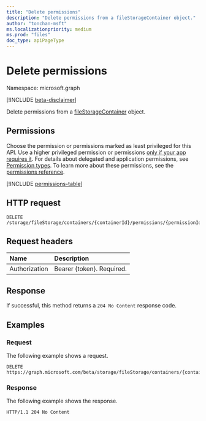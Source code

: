 ```yaml
---
title: "Delete permissions"
description: "Delete permissions from a fileStorageContainer object."
author: "tonchan-msft"
ms.localizationpriority: medium
ms.prod: "files"
doc_type: apiPageType
---
```


# Delete permissions


Namespace: microsoft.graph

[!INCLUDE [beta-disclaimer](../../includes/beta-disclaimer.md)]

Delete permissions from a [fileStorageContainer](../resources/filestoragecontainer.md) object.


## Permissions

Choose the permission or permissions marked as least privileged for this API. Use a higher privileged permission or permissions [only if your app requires it](/graph/permissions-overview#best-practices-for-using-microsoft-graph-permissions). For details about delegated and application permissions, see [Permission types](/graph/permissions-overview#permission-types). To learn more about these permissions, see the [permissions reference](/graph/permissions-reference).


<!-- { "blockType": "permissions", "name": "filestoragecontainer_delete_permissions" } -->
[!INCLUDE [permissions-table](../includes/permissions/filestoragecontainer-delete-permissions-permissions.md)]

## HTTP request

<!-- {
  "blockType": "ignored"
}
-->
``` http
DELETE /storage/fileStorage/containers/{containerId}/permissions/{permissionId}
```

## Request headers
|Name|Description|
|:---|:---|
|Authorization|Bearer {token}. Required.|


## Response

If successful, this method returns a `204 No Content` response code.

## Examples

### Request
The following example shows a request.
<!-- {
  "blockType": "request",
  "name": "delete_filestoragecontainer_permissions"
}
-->
``` http
DELETE https://graph.microsoft.com/beta/storage/fileStorage/containers/{containerId}/permissions/{permissionId}
```

### Response
The following example shows the response.
<!-- {
  "blockType": "response",
  "truncated": true
}
-->
``` http
HTTP/1.1 204 No Content
```

